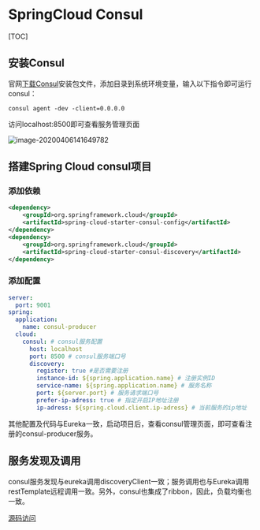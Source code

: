 # SpringCloud Consul

[TOC]

## 安装Consul

官网[下载Consul](https://www.consul.io/downloads.html)安装包文件，添加目录到系统环境变量，输入以下指令即可运行consul：

```shell
consul agent -dev -client=0.0.0.0
```

访问localhost:8500即可查看服务管理页面

![image-20200406141649782](../.vuepress/public/images/image-20200406141649782.png)

## 搭建Spring Cloud consul项目

### 添加依赖

```xml
<dependency>
    <groupId>org.springframework.cloud</groupId>
    <artifactId>spring-cloud-starter-consul-config</artifactId>
</dependency>
<dependency>
    <groupId>org.springframework.cloud</groupId>
    <artifactId>spring-cloud-starter-consul-discovery</artifactId>
</dependency>
```

### 添加配置

```yaml
server:
  port: 9001
spring:
  application:
    name: consul-producer
  cloud:
    consul: # consul服务配置
      host: localhost
      port: 8500 # consul服务端口号
      discovery:
        register: true #是否需要注册
        instance-id: ${spring.application.name} # 注册实例ID
        service-name: ${spring.application.name} # 服务名称
        port: ${server.port} # 服务请求端口号
        prefer-ip-adress: true # 指定开启IP地址注册
        ip-adress: ${spring.cloud.client.ip-adress} # 当前服务的ip地址
```

其他配置及代码与Eureka一致，启动项目后，查看consul管理页面，即可查看注册的consul-producer服务。

## 服务发现及调用

consul服务发现与eureka调用discoveryClient一致；服务调用也与Eureka调用restTemplate远程调用一致。另外，consul也集成了ribbon，因此，负载均衡也一致。

[源码访问](https://github.com/xiaozheng243/SpringCloud/tree/a89ae848)